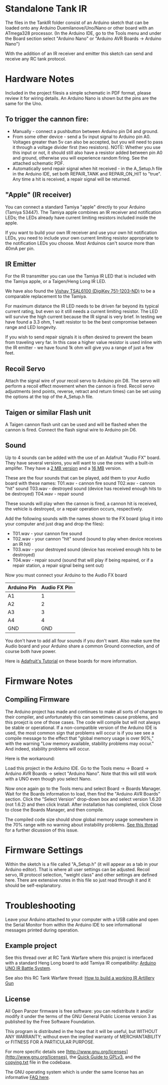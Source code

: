 # Standalone Tank IR 

The files in the TankIR folder consist of an Arduino sketch that can be loaded onto any Arduino Duemilanove/Uno/Nano or other board with an ATmega328 processor. (In the Arduino IDE, go to the Tools menu and under the Board section select "Arduino Nano" or "Arduino AVR Boards -> Arduino Nano")

With the addition of an IR receiver and emitter this sketch can send and receive any RC tank protocol. 

# Hardware Notes 
Included in the project filesis a simple schematic in PDF format, please review it for wiring details. An Arduino Nano is shown but the pins are the same for the Uno.

## To trigger the cannon fire:
  * Manually - connect a pushbutton between Arduino pin D4 and ground.
  * From some other device - send a 5v input signal to Arduino pin A0. Voltages greater than 5v can also be accepted, but you will need to pass it through a voltage divider first (two resistors). NOTE: Whether you use this input or not, it should still also have a resistor added between pin A0 and ground, otherwise you will experience random firing. See the attached schematic PDF.
  * Automatically send repair signal when hit received - in the A_Setup.h file in the Arduino IDE, set both REPAIR_TANK and REPAIR_ON_HIT to "true". Any time a hit is received, a repair signal will be returned.

## "Apple" (IR receiver)
You can connect a standard Tamiya "apple" directly to your Arduino (Tamiya 53447). The Tamiya apple combines an IR receiver and notification LEDs; the LEDs already have current limiting resistors included inside the apple.

If you want to build your own IR receiver and use your own hit notification LEDs, you need to include your own current limiting resistor appropriate to the notification LEDs you choose. Most Arduinos can't source more than 40mA per pin.

## IR Emitter
For the IR transmitter you can use the Tamiya IR LED that is included with the Tamiya apple, or a Taigen/Heng Long IR LED.

We have also found the [Vishay TSAL6100 (DigiKey 751-1203-ND)](https://www.digikey.com/en/products/detail/TSAL6100/751-1203-ND/1681338) to be a comparable replacement to the Tamiya.

For maximum distance the IR LED needs to be driven far beyond its typical current rating, but even so it still needs a current limiting resistor. The LED will survive the high current because the IR signal is very brief. In testing we have found a 3.3 ohm, 1 watt resistor to be the best compromise between range and LED longevity.

If you wish to send repair signals it is often desired to prevent the beam from traveling very far. In this case a higher value resistor is used inline with the IR emitter - we have found 1k ohm will give you a range of just a few feet.

## Recoil Servo
Attach the signal wire of your recoil servo to Arduino pin D8. The servo will perform a recoil effect movement when the cannon is fired. Recoil servo adjustments (end points, reverse, retract and return times) can be set using the options at the top of the A_Setup.h file.

## Taigen or similar Flash unit
A Taigen cannon flash unit can be used and will be flashed when the cannon is fired. Connect the flash signal wire to Arduino pin D6.

## Sound
Up to 4 sounds can be added with the use of an Adafruit "Audio FX" board. They have several versions, you will want to use the ones with a built-in amplifer. They have a [2 MB version](https://www.adafruit.com/product/2210) and a [16 MB](https://www.adafruit.com/product/2217) version.

These are the four sounds that can be played, add them to your Audio board with these names:
T01.wav - cannon fire sound
T02.wav - cannon "hit" sound
T03.wav - destroyed sound (device has received enough hits to be destroyed)
T04.wav - repair sound

These sounds will play when the cannon is fired, a cannon hit is received, the vehicle is destroyed, or a repair operation occurs, respectively.

Add the following sounds with the names shown to the FX board (plug it into your computer and just drag and drop the files): 
  * T01.wav - your cannon fire sound
  * T02.wav - your cannon "hit" sound (sound to play when device receives an IR hit)
  * T03.wav - your destroyed sound (device has received enough hits to be destroyed)
  * T04.wav - repair sound (sound that will play if being repaired, or if a repair station, a repair signal being sent out)

Now you must connect your Arduino to the Audio FX board

| Arduino Pin   | Audio FX Pin  |
| ------------- |---------------|
| A1      | 1 |
| A2      | 2 |
| A3      | 3 |
| A4      | 4 |
| GND     | GND |

You don't have to add all four sounds if you don't want. Also make sure the Audio board and your Arduino share a common Ground connection, and of course both have power.

Here is [Adafruit's Tutorial](https://learn.adafruit.com/adafruit-audio-fx-sound-board/overview) on these boards for more information.


# Firmware Notes

## Compiling Firmware
The Arduino project has made and continues to make all sorts of changes to their compiler, and unfortunately this can sometimes cause problems, and this proejct is one of those cases. The code will compile but will not always be stable or operational. If a non-compatible version of the Arduino IDE is used, the most common sign that problems will occur is if you see see a compile message to the effect that "global memory usage is over 90%," with the warning "Low memory available, stability problems may occur." And indeed, stability problems will occur.

Here is the workaround:

Load this project in the Arduino IDE. Go to the Tools menu -> Board -> Arduino AVR Boards -> select "Arduino Nano". Note that this will still work with a UNO even though you select Nano.

Now once again go to the Tools menu and select Board -> Boards Manager. Wait for the Boards information to load, then find the "Arduino AVR Boards" section. Click the "Select Version" drop-down box and select version 1.6.20 (not 1.6.2) and then click Install. After installation has completed, click Close to close the Boards Manager, and then compile.

The compiled code size should show global memory usage somewhere in the 70% range with no warning about instability problems. [See this thread](https://openpanzer.org/forum/index.php?topic=19.0) for a further dicussion of this issue. 

# Firmware Settings
Within the sketch is a file called "A_Setup.h" (it will appear as a tab in your Arduino editor). That is where all user settings can be adjusted. Recoil servo, IR protocol selection, "weight class" and other settings are defined here. There are extensive notes in this file so just read through it and it should be self-explanatory. 

# Troubleshooting
Leave your Arduino attached to your computer with a USB cable and open the Serial Monitor from within the Arduino IDE to see informational messages printed during operation.


## Example project
See this thread over at RC Tank Warfare where this project is interfaced with a standard Heng Long board to add Tamiya IR compatibility: [Arduino UNO IR Battle System](https://www.rctankwarfare.co.uk/forums/viewtopic.php?f=81&t=21941).

See also this RC Tank Warfare thread: [How to build a working IR Artillery Gun](https://www.rctankwarfare.co.uk/forums/viewtopic.php?f=208&t=22849)

## License
All Open Panzer firmware is free software: you can redistribute it and/or modify it under the terms of the GNU General Public License version 3 as published by the Free Software Foundation.

This program is distributed in the hope that it will be useful, but WITHOUT ANY WARRANTY; without even the implied warranty of MERCHANTABILITY or FITNESS FOR A PARTICULAR PURPOSE. 

For more specific details see [http://www.gnu.org/licenses](http://www.gnu.org/licenses), the [Quick Guide to GPLv3.](http://www.gnu.org/licenses/quick-guide-gplv3.html) and the [copying.txt](https://github.com/OpenPanzerProject/TCB/blob/master/COPYING.txt) file in the codebase.

The GNU operating system which is under the same license has an informative [FAQ here](http://www.gnu.org/licenses/gpl-faq.html).
